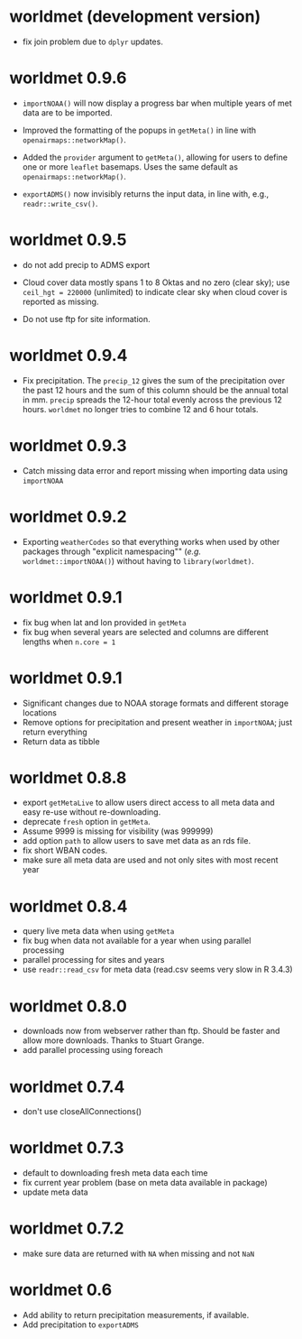 # worldmet (development version)

- fix join problem due to `dplyr` updates.

# worldmet 0.9.6

- `importNOAA()` will now display a progress bar when multiple years of met data are to be imported.

- Improved the formatting of the popups in `getMeta()` in line with `openairmaps::networkMap()`.

- Added the `provider` argument to `getMeta()`, allowing for users to define one or more `leaflet` basemaps. Uses the same default as `openairmaps::networkMap()`.

- `exportADMS()` now invisibly returns the input data, in line with, e.g., `readr::write_csv()`.

# worldmet 0.9.5

- do not add precip to ADMS export

- Cloud cover data mostly spans 1 to 8 Oktas and no zero (clear sky); use `ceil_hgt = 220000` (unlimited) to indicate clear sky when cloud cover is reported as missing.

- Do not use ftp for site information.

# worldmet 0.9.4

- Fix precipitation. The `precip_12` gives the sum of the precipitation over the past 12 hours and the sum of this column should be the annual total in mm. `precip` spreads the 12-hour total evenly across the previous 12 hours. `worldmet` no longer tries to combine 12 and 6 hour totals.

# worldmet 0.9.3

- Catch missing data error and report missing when importing data using `importNOAA`

# worldmet 0.9.2

- Exporting `weatherCodes` so that everything works when used by other 
packages through "explicit namespacing"" (_e.g._ `worldmet::importNOAA()`)
without having to `library(worldmet)`.

# worldmet 0.9.1

- fix bug when lat and lon provided in `getMeta`
- fix bug when several years are selected and columns are different lengths when `n.core = 1`

# worldmet 0.9.1

- Significant changes due to NOAA storage formats and different storage locations
- Remove options for precipitation and present weather in `importNOAA`; just return everything
- Return data as tibble

# worldmet 0.8.8

- export `getMetaLive` to allow users direct access to all meta data and easy re-use without re-downloading.
- deprecate `fresh` option in `getMeta`.
- Assume 9999 is missing for visibility (was 999999)
- add option `path` to allow users to save met data as an rds file.
- fix short WBAN codes.
- make sure all meta data are used and not only sites with most recent year

# worldmet 0.8.4

- query live meta data when using `getMeta`
- fix bug when data not available for a year when using parallel processing
- parallel processing for sites and years
- use `readr::read_csv` for meta data (read.csv seems very slow in R 3.4.3)

# worldmet 0.8.0

- downloads now from webserver rather than ftp. Should be faster and allow more downloads. Thanks to Stuart Grange.
- add parallel processing using foreach

# worldmet 0.7.4

- don't use closeAllConnections()

# worldmet 0.7.3

- default to downloading fresh meta data each time
- fix current year problem (base on meta data available in package)
- update meta data

# worldmet 0.7.2

- make sure data are returned with `NA` when missing and not `NaN`

# worldmet 0.6 

- Add ability to return precipitation measurements, if available.
- Add precipitation to `exportADMS`

